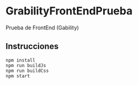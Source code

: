 # GrabilityFrontEndPrueba
Prueba de FrontEnd (Gability)

## Instrucciones

```
npm install
npm run buildJs
npm run buildCss
npm start

```
